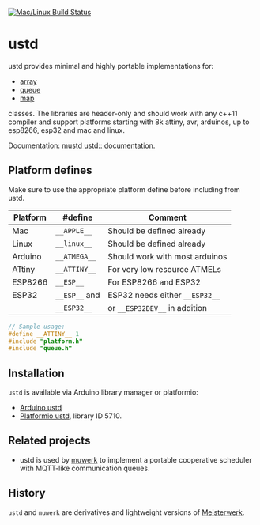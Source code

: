 [![Mac/Linux Build Status](https://travis-ci.org/muwerk/ustd.svg?branch=master)](https://travis-ci.org/muwerk/ustd)

# ustd

ustd provides minimal and highly portable implementations for:

* [array](https://muwerk.github.io/ustd/docs/classustd_1_1array.html)
* [queue](https://muwerk.github.io/ustd/docs/classustd_1_1queue.html)
* [map](https://muwerk.github.io/ustd/docs/classustd_1_1map.html)

classes. The libraries are header-only and should work with any c++11 compiler and support platforms starting with 8k attiny, avr, arduinos, up to esp8266, esp32 and mac and linux.

Documentation: [mustd ustd:: documentation.](https://muwerk.github.io/ustd/docs/index.html)

## Platform defines

Make sure to use the appropriate platform define before including from ustd.

| Platform   | #define       | Comment                        |
|------------|---------------|--------------------------------|
| Mac        | `__APPLE__`   | Should be defined already      |
| Linux      | `__linux__`   | Should be defined already      |
| Arduino    | `__ATMEGA__`  | Should work with most arduinos |
| ATtiny     | `__ATTINY__`  | For very low resource ATMELs   |
| ESP8266    | `__ESP__`     | For ESP8266 and ESP32          |
| ESP32      | `__ESP__` and | ESP32 needs either `__ESP32__` |
|            | `__ESP32__`   | or `__ESP32DEV__` in addition  |

```c++
// Sample usage:
#define __ATTINY__ 1
#include "platform.h"
#include "queue.h"
```

## Installation

`ustd` is available via Arduino library manager or platformio:

* [Arduino ustd](https://www.arduinolibraries.info/libraries/muwerk-ustd-library)
* [Platformio ustd](https://platformio.org/lib/show/5710/ustd/examples?file=ustd-test.cpp), library ID 5710.

## Related projects

* ustd is used by [muwerk](https://github.com/muwerk/muwerk) to implement a portable cooperative scheduler with MQTT-like communication queues.

## History

`ustd` and `muwerk` are derivatives and lightweight versions of [Meisterwerk](https://github.com/yeasoft/Meisterwerk).
